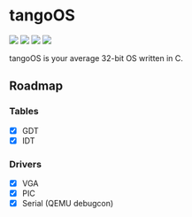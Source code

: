 # tangoOS

<a><img src="https://img.shields.io/github/languages/code-size/9xbt/tangoOS?style=for-the-badge&logo=files"/></a>
<a href="https://github.com/9xbt/tangoOS/blob/master/LICENSE"><img src="https://img.shields.io/github/license/9xbt/tangoOS?style=for-the-badge&logo=mozilla"/></a>
<img src="https://img.shields.io/badge/i_love-C_so_much-blue?style=for-the-badge&logo=c">
<img src="https://img.shields.io/badge/assembly-sucks-red?style=for-the-badge&logo=intel">

tangoOS is your average 32-bit OS written in C.

## Roadmap

### Tables
- [X] GDT
- [x] IDT

### Drivers
- [X] VGA
- [X] PIC
- [X] Serial (QEMU debugcon)